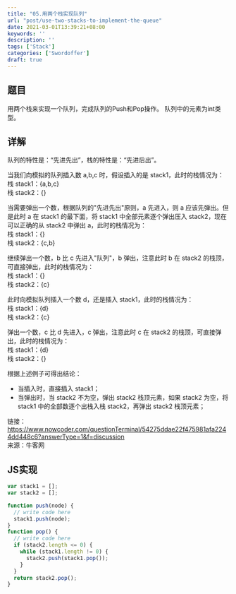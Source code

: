 ```yaml
---
title: "05.用两个栈实现队列"
url: "post/use-two-stacks-to-implement-the-queue"
date: 2021-03-01T13:39:21+08:00
keywords: ''
description: ''
tags: ['Stack']
categories: ['Swordoffer']
draft: true
---
```


## 题目

用两个栈来实现一个队列，完成队列的Push和Pop操作。 队列中的元素为int类型。

## 详解

队列的特性是：“先进先出”，栈的特性是：“先进后出”。

当我们向模拟的队列插入数 a,b,c 时，假设插入的是 stack1，此时的栈情况为：   
栈 stack1：{a,b,c}  
栈 stack2：{} 

当需要弹出一个数，根据队列的"先进先出"原则，a 先进入，则 a 应该先弹出。但是此时 a 在 stack1 的最下面，将 stack1 中全部元素逐个弹出压入 stack2，现在可以正确的从 stack2 中弹出 a，此时的栈情况为：  
栈 stack1：{}  
栈 stack2：{c,b}  

继续弹出一个数，b 比 c 先进入"队列"，b 弹出，注意此时 b 在 stack2 的栈顶，可直接弹出，此时的栈情况为：  
栈 stack1：{}  
栈 stack2：{c}  

此时向模拟队列插入一个数 d，还是插入 stack1，此时的栈情况为：  
栈 stack1：{d}   
栈 stack2：{c}   

弹出一个数，c 比 d 先进入，c 弹出，注意此时 c 在 stack2 的栈顶，可直接弹出，此时的栈情况为：  
栈 stack1：{d}  
栈 stack2：{}  

根据上述例子可得出结论：  
- 当插入时，直接插入 stack1；  
- 当弹出时，当 stack2 不为空，弹出 stack2 栈顶元素，如果 stack2 为空，将 stack1 中的全部数逐个出栈入栈 stack2，再弹出 stack2 栈顶元素； 

链接：https://www.nowcoder.com/questionTerminal/54275ddae22f475981afa2244dd448c6?answerType=1&f=discussion  
来源：牛客网

## JS实现

```javascript
var stack1 = [];
var stack2 = [];

function push(node) {
  // write code here
  stack1.push(node);
}
function pop() {
  // write code here
  if (stack2.length <= 0) {
    while (stack1.length != 0) {
      stack2.push(stack1.pop());
    }
  }
  return stack2.pop();
}
```